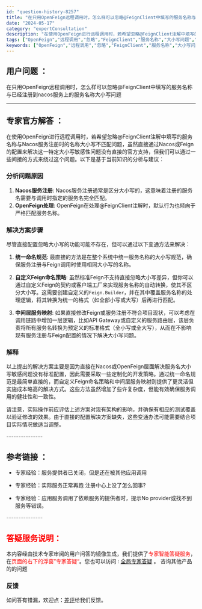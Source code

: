 ```yaml
---
id: "question-history-8257"
title: "在只用OpenFeign远程调用时，怎么样可以忽略@FeignClient中填写的服务名称与已经注册到na"
date: "2024-05-17"
category: "expertConsultation"
description: "在使用OpenFeign进行远程调用时，若希望忽略@FeignClient注解中填写的服务名称与Nacos服务注册时的名称大小写不匹配问题，虽然直接通过Nacos或Feign的配置来解决这一特定大小写敏感性问题没有直接的官方支持，但我们可以通过一些间接的方式来绕过这个问题。以下是基于当前知识的分析与"
tags: ["OpenFeign","远程调用","忽略","FeignClient","服务名称","大小写问题","已注册","nacos服务"]
keywords: ["OpenFeign","远程调用","忽略","FeignClient","服务名称","大小写问题","已注册","nacos服务"]
---
```


## 用户问题 ： 
 在只用OpenFeign远程调用时，怎么样可以忽略@FeignClient中填写的服务名称与已经注册到nacos服务上的服务名称大小写问题  

---------------
## 专家官方解答 ：

在使用OpenFeign进行远程调用时，若希望忽略@FeignClient注解中填写的服务名称与Nacos服务注册时的名称大小写不匹配问题，虽然直接通过Nacos或Feign的配置来解决这一特定大小写敏感性问题没有直接的官方支持，但我们可以通过一些间接的方式来绕过这个问题。以下是基于当前知识的分析与建议：

### 分析问题原因

1. **Nacos服务注册**: Nacos服务注册通常是区分大小写的，这意味着注册的服务名需要与调用时指定的服务名完全匹配。
2. **OpenFeign处理**: OpenFeign在处理@FeignClient注解时，默认行为也倾向于严格匹配服务名称。

### 解决方案步骤

尽管直接配置忽略大小写的功能可能不存在，但可以通过以下变通方法来解决：

1. **统一命名规范**: 最直接的方法是在整个系统中统一服务名称的大小写规范，确保服务注册与Feign调用时使用相同大小写的名称。

2. **自定义Feign命名策略**: 虽然标准Feign不支持直接忽略大小写差异，但你可以通过自定义Feign的契约或客户端工厂来实现服务名称的自动转换，使其不区分大小写。这需要创建自定义的`Feign.Builder`，并在其中覆盖服务名称的处理逻辑，将其转换为统一的格式（如全部小写或大写）后再进行匹配。

3. **中间层服务映射**: 如果直接修改Feign或服务注册不符合项目现状，可以考虑在调用链路中增加一层逻辑，比如API Gateway或自定义的服务路由层，该层负责将所有服务名转换为预定义的标准格式（全小写或全大写），从而在不影响现有服务注册与Feign配置的情况下解决大小写问题。

### 解释

以上提出的解决方案主要是因为直接在Nacos或OpenFeign层面解决服务名大小写敏感问题没有标准配置，因此需要采取一些定制化的开发策略。通过统一命名规范是最简单直接的，而自定义Feign命名策略和中间层服务映射则提供了更灵活但实施成本略高的解决方式。这些方法虽然增加了些许复杂度，但能有效确保服务调用的健壮性和一致性。

请注意，实际操作前应评估上述方案对现有架构的影响，并确保有相应的测试覆盖以验证修改的效果。由于直接的配置解决方案缺失，这些变通办法可能需要结合项目实际情况做适当调整。


<font color="#949494">---------------</font> 


## 参考链接 ：

* 专家经验：服务提供者已关闭，但是还在被其他应用调用 
 
 * 专家经验：实际服务正常再跑 注册中心上没了怎么回事? 
 
 * 专家经验：应用服务调用了依赖服务的提供者时，提示No provider或找不到服务等错误。 


 <font color="#949494">---------------</font> 
 


## <font color="#FF0000">答疑服务说明：</font> 

本内容经由技术专家审阅的用户问答的镜像生成，我们提供了<font color="#FF0000">专家智能答疑服务</font>，在<font color="#FF0000">页面的右下的浮窗”专家答疑“</font>。您也可以访问 : [全局专家答疑](https://answer.opensource.alibaba.com/docs/intro) 。 咨询其他产品的的问题

### 反馈
如问答有错漏，欢迎点：[差评](https://ai.nacos.io/user/feedbackByEnhancerGradePOJOID?enhancerGradePOJOId=13606)给我们反馈。
